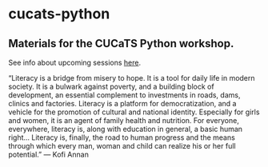 # cucats-python
## Materials for the CUCaTS Python workshop.

See info about upcoming sessions [here](docs/workshop-info.md/#readme).

“Literacy is a bridge from misery to hope. It is a tool for daily life in modern society. It is a bulwark against poverty, and a building block of development, an essential complement to investments in roads, dams, clinics and factories. Literacy is a platform for democratization, and a vehicle for the promotion of cultural and national identity. Especially for girls and women, it is an agent of family health and nutrition. For everyone, everywhere, literacy is, along with education in general, a basic human right... Literacy is, finally, the road to human progress and the means through which every man, woman and child can realize his or her full potential.”
― Kofi Annan
